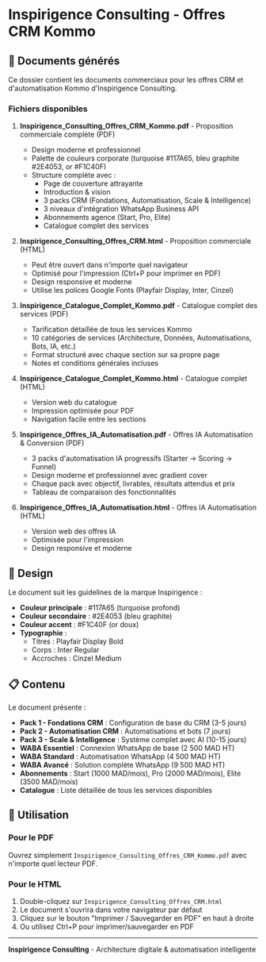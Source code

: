 # Inspirigence Consulting - Offres CRM Kommo

## 📄 Documents générés

Ce dossier contient les documents commerciaux pour les offres CRM et d'automatisation Kommo d'Inspirigence Consulting.

### Fichiers disponibles

1. **Inspirigence_Consulting_Offres_CRM_Kommo.pdf** - Proposition commerciale complète (PDF)
   - Design moderne et professionnel
   - Palette de couleurs corporate (turquoise #117A65, bleu graphite #2E4053, or #F1C40F)
   - Structure complète avec :
     - Page de couverture attrayante
     - Introduction & vision
     - 3 packs CRM (Fondations, Automatisation, Scale & Intelligence)
     - 3 niveaux d'intégration WhatsApp Business API
     - Abonnements agence (Start, Pro, Elite)
     - Catalogue complet des services

2. **Inspirigence_Consulting_Offres_CRM.html** - Proposition commerciale (HTML)
   - Peut être ouvert dans n'importe quel navigateur
   - Optimisé pour l'impression (Ctrl+P pour imprimer en PDF)
   - Design responsive et moderne
   - Utilise les polices Google Fonts (Playfair Display, Inter, Cinzel)

3. **Inspirigence_Catalogue_Complet_Kommo.pdf** - Catalogue complet des services (PDF)
   - Tarification détaillée de tous les services Kommo
   - 10 catégories de services (Architecture, Données, Automatisations, Bots, IA, etc.)
   - Format structuré avec chaque section sur sa propre page
   - Notes et conditions générales incluses

4. **Inspirigence_Catalogue_Complet_Kommo.html** - Catalogue complet (HTML)
   - Version web du catalogue
   - Impression optimisée pour PDF
   - Navigation facile entre les sections

5. **Inspirigence_Offres_IA_Automatisation.pdf** - Offres IA Automatisation & Conversion (PDF)
   - 3 packs d'automatisation IA progressifs (Starter → Scoring → Funnel)
   - Design moderne et professionnel avec gradient cover
   - Chaque pack avec objectif, livrables, résultats attendus et prix
   - Tableau de comparaison des fonctionnalités

6. **Inspirigence_Offres_IA_Automatisation.html** - Offres IA Automatisation (HTML)
   - Version web des offres IA
   - Optimisée pour l'impression
   - Design responsive et moderne

## 🎨 Design

Le document suit les guidelines de la marque Inspirigence :
- **Couleur principale** : #117A65 (turquoise profond)
- **Couleur secondaire** : #2E4053 (bleu graphite)
- **Couleur accent** : #F1C40F (or doux)
- **Typographie** :
  - Titres : Playfair Display Bold
  - Corps : Inter Regular
  - Accroches : Cinzel Medium

## 📋 Contenu

Le document présente :
- **Pack 1 - Fondations CRM** : Configuration de base du CRM (3-5 jours)
- **Pack 2 - Automatisation CRM** : Automatisations et bots (7 jours)
- **Pack 3 - Scale & Intelligence** : Système complet avec AI (10-15 jours)
- **WABA Essentiel** : Connexion WhatsApp de base (2 500 MAD HT)
- **WABA Standard** : Automatisation WhatsApp (4 500 MAD HT)
- **WABA Avancé** : Solution complète WhatsApp (9 500 MAD HT)
- **Abonnements** : Start (1000 MAD/mois), Pro (2000 MAD/mois), Elite (3500 MAD/mois)
- **Catalogue** : Liste détaillée de tous les services disponibles

## 🚀 Utilisation

### Pour le PDF
Ouvrez simplement `Inspirigence_Consulting_Offres_CRM_Kommo.pdf` avec n'importe quel lecteur PDF.

### Pour le HTML
1. Double-cliquez sur `Inspirigence_Consulting_Offres_CRM.html`
2. Le document s'ouvrira dans votre navigateur par défaut
3. Cliquez sur le bouton "Imprimer / Sauvegarder en PDF" en haut à droite
4. Ou utilisez Ctrl+P pour imprimer/sauvegarder en PDF

---

**Inspirigence Consulting** - Architecture digitale & automatisation intelligente

